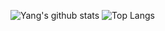 ![Yang's github stats](https://github-readme-stats.vercel.app/api?username=yang1955316899&theme=cobalt)
![Top Langs](https://github-readme-stats.vercel.app/api/top-langs/?username=yang1955316899)
